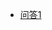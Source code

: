 - [问答1](https://github.com/cosen1024/Java-Interview/tree/main/%E8%AE%A1%E7%AE%97%E6%9C%BA%E7%BD%91%E7%BB%9C)
